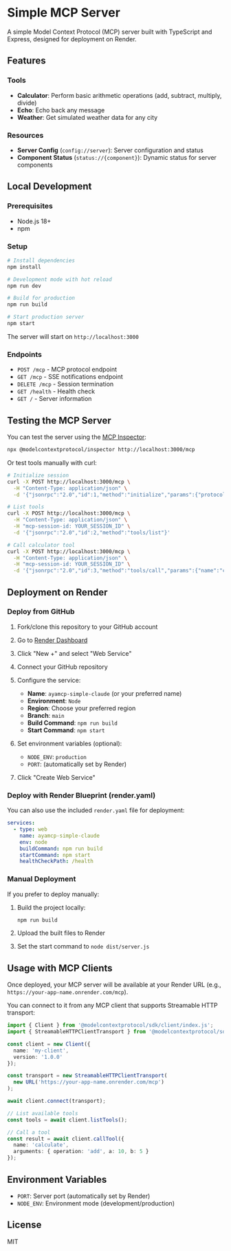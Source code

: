 # Simple MCP Server

A simple Model Context Protocol (MCP) server built with TypeScript and Express, designed for deployment on Render.

## Features

### Tools
- **Calculator**: Perform basic arithmetic operations (add, subtract, multiply, divide)
- **Echo**: Echo back any message
- **Weather**: Get simulated weather data for any city

### Resources
- **Server Config** (`config://server`): Server configuration and status
- **Component Status** (`status://{component}`): Dynamic status for server components

## Local Development

### Prerequisites
- Node.js 18+ 
- npm

### Setup
```bash
# Install dependencies
npm install

# Development mode with hot reload
npm run dev

# Build for production
npm run build

# Start production server
npm start
```

The server will start on `http://localhost:3000`

### Endpoints
- `POST /mcp` - MCP protocol endpoint
- `GET /mcp` - SSE notifications endpoint  
- `DELETE /mcp` - Session termination
- `GET /health` - Health check
- `GET /` - Server information

## Testing the MCP Server

You can test the server using the [MCP Inspector](https://github.com/modelcontextprotocol/inspector):

```bash
npx @modelcontextprotocol/inspector http://localhost:3000/mcp
```

Or test tools manually with curl:

```bash
# Initialize session
curl -X POST http://localhost:3000/mcp \
  -H "Content-Type: application/json" \
  -d '{"jsonrpc":"2.0","id":1,"method":"initialize","params":{"protocolVersion":"2025-03-26","capabilities":{},"clientInfo":{"name":"test","version":"1.0.0"}}}'

# List tools
curl -X POST http://localhost:3000/mcp \
  -H "Content-Type: application/json" \
  -H "mcp-session-id: YOUR_SESSION_ID" \
  -d '{"jsonrpc":"2.0","id":2,"method":"tools/list"}'

# Call calculator tool
curl -X POST http://localhost:3000/mcp \
  -H "Content-Type: application/json" \
  -H "mcp-session-id: YOUR_SESSION_ID" \
  -d '{"jsonrpc":"2.0","id":3,"method":"tools/call","params":{"name":"calculate","arguments":{"operation":"add","a":5,"b":3}}}'
```

## Deployment on Render

### Deploy from GitHub

1. Fork/clone this repository to your GitHub account

2. Go to [Render Dashboard](https://dashboard.render.com)

3. Click "New +" and select "Web Service"

4. Connect your GitHub repository

5. Configure the service:
   - **Name**: `ayamcp-simple-claude` (or your preferred name)
   - **Environment**: `Node`
   - **Region**: Choose your preferred region
   - **Branch**: `main`
   - **Build Command**: `npm run build`
   - **Start Command**: `npm start`

6. Set environment variables (optional):
   - `NODE_ENV`: `production`
   - `PORT`: (automatically set by Render)

7. Click "Create Web Service"

### Deploy with Render Blueprint (render.yaml)

You can also use the included `render.yaml` file for deployment:

```yaml
services:
  - type: web
    name: ayamcp-simple-claude
    env: node
    buildCommand: npm run build
    startCommand: npm start
    healthCheckPath: /health
```

### Manual Deployment

If you prefer to deploy manually:

1. Build the project locally:
   ```bash
   npm run build
   ```

2. Upload the built files to Render

3. Set the start command to `node dist/server.js`

## Usage with MCP Clients

Once deployed, your MCP server will be available at your Render URL (e.g., `https://your-app-name.onrender.com/mcp`).

You can connect to it from any MCP client that supports Streamable HTTP transport:

```typescript
import { Client } from '@modelcontextprotocol/sdk/client/index.js';
import { StreamableHTTPClientTransport } from '@modelcontextprotocol/sdk/client/streamableHttp.js';

const client = new Client({
  name: 'my-client',
  version: '1.0.0'
});

const transport = new StreamableHTTPClientTransport(
  new URL('https://your-app-name.onrender.com/mcp')
);

await client.connect(transport);

// List available tools
const tools = await client.listTools();

// Call a tool
const result = await client.callTool({
  name: 'calculate',
  arguments: { operation: 'add', a: 10, b: 5 }
});
```

## Environment Variables

- `PORT`: Server port (automatically set by Render)
- `NODE_ENV`: Environment mode (development/production)

## License

MIT